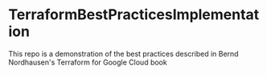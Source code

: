 # TerraformBestPracticesImplementation
This repo is a demonstration of the best practices described in Bernd Nordhausen's Terraform for Google Cloud book
